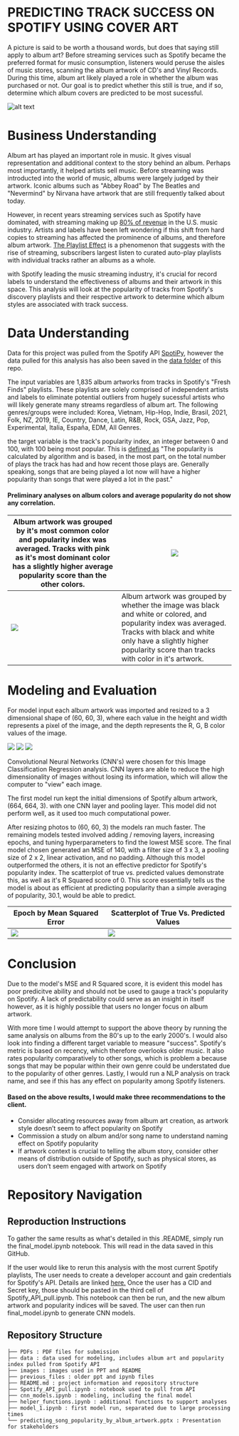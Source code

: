 # PREDICTING TRACK SUCCESS ON SPOTIFY USING COVER ART

A picture is said to be worth a thousand words, but does that saying still apply to album art? Before streaming services such as Spotify became the preferred format for music consumption, listeners would peruse the aisles of music stores, scanning the album artwork of CD's and Vinyl Records. During this time, album art likely played a role in whether the album was purchased or not. Our goal is to predict whether this still is true, and if so, determine which album covers are predicted to be most sucessful.

   ![alt text](/images/cover_art_banner.jpeg)

# Business Understanding

Album art has played an important role in music. It gives visual representation and additional context to the story behind an album. Perhaps most importantly, it helped artists sell music. Before streaming was introducted into the world of music, albums were largely judged by their artwork. Iconic albums such as "Abbey Road" by The Beatles and "Nevermind" by Nirvana have artwork that are still frequently talked about today. 

However, in recent years streaming services such as Spotify have dominated, with streaming making up [80% of revenue](https://toneisland.com/music-industry-statistics/) in the U.S. music industry. Artists and labels have been left wondering if this shift from hard copies to streaming has affected the prominence of albums, and therefore album artwork. [The Playlist Effect](https://blog.landr.com/album-art-absolutely-crucial-success-2016/) is a phenomenon that suggests with the rise of streaming, subscribers largest listen to curated auto-play playlists with individual tracks rather an albums as a whole. 

with Spotify leading the music streaming industry, it's crucial for record labels to understand the effectiveness of albums and their artwork in this space. This analysis will look at the popularity of tracks from Spotify's discovery playlists and their respective artwork to determine which album styles are associated with track success. 

# Data Understanding

Data for this project was pulled from the Spotify API [SpotiPy](https://spotipy.readthedocs.io/en/master/), however the data pulled for this analysis has also been saved in the [data folder]() of this repo. 

The input variables are 1,835 album artworks from tracks in Spotify's "Fresh Finds" playlists. These playlists are solely comprised of independent artists and labels to eliminate potential outliers from hugely sucessful artists who will likely generate many streams regardless of album art. The following genres/groups were included: Korea, Vietnam, Hip-Hop, Indie, Brasil, 2021, Folk, NZ, 2019, IE, Country, Dance, Latin, R&B, Rock, GSA, Jazz, Pop, Experimental, Italia, España, EDM, All Genres.

the target variable is the track's popularity index, an integer between 0 and 100, with 100 being most popular. This is [defined as](https://developer.spotify.com/documentation/web-api/reference/#/operations/get-several-tracks) "The popularity is calculated by algorithm and is based, in the most part, on the total number of plays the track has had and how recent those plays are. Generally speaking, songs that are being played a lot now will have a higher popularity than songs that were played a lot in the past."

#### Preliminary analyses on album colors and average popularity do not show any correlation. 

Album artwork was grouped by it's most common color and popularity index was averaged. Tracks with pink as it's most dominant color has a slightly higher average popularity score than the other colors.  | ![](/images/pop_by_dominant_color.png) |
--- | --- |
![](/images/pop_by_colored_image.png)  | Album artwork was grouped by whether the image was black and white or colored, and popularity index was averaged. Tracks with black and white only have a slightly higher popularity score than tracks with color in it's artwork.

# Modeling and Evaluation

For model input each album artwork was imported and resized to a 3 dimensional shape of (60, 60, 3), where each value in the height and width represents a pixel of the image, and the depth represents the R, G, B color values of the image. 

![](/images/album_example2.png) ![](/images/album_example.png) ![](/images/album_example3.png) 

Convolutional Neural Networks (CNN's) were chosen for this Image Classification Regression analysis. CNN layers are able to reduce the high dimensionality of images without losing its information, which will allow the computer to "view" each image.

The first model run kept the initial dimensions of Spotify album artwork, (664, 664, 3). with one CNN layer and pooling layer. This model did not perform well, as it used too much computational power. 

After resizing photos to (60, 60, 3) the models ran much faster. The remaining models tested involved adding / removing layers, increasing epochs, and tuning hyperparameters to find the lowest MSE score. The final model chosen generated an MSE of 140, with a filter size of 3 x 3, a pooling size of 2 x 2, linear activation, and no padding. Although this model outperformed the others, it is not an effective predictor for Spotify's popularity index. The scatterplot of true vs. predicted values demonstrate this, as well as it's R Squared score of 0. This score essentially tells us the model is about as efficient at predicting popularity than a simple averaging of popularity, 30.1, would be able to predict.

Epoch by Mean Squared Error | Scatterplot of True Vs. Predicted Values |
--- | --- |
![](/images/line_chart.png)  | ![](/images/scatterplot.png)  | 

# Conclusion

Due to the model's MSE and R Squared score, it is evident this model has poor predicitve ability and should not be used to gauge a track's popularity on Spotify. A lack of predictability could serve as an insight in itself however, as it is highly possible that users no longer focus on album artwork. 

With more time I would attempt to support the above theory by running the same analysis on albums from the 80's up to the early 2000's. I would also look into finding a different target variable to measure "success". Spotify's metric is based on recency, which therefore overlooks older music. It also rates popularity comparatively to other songs, which is problem a because songs that may be popular within their own genre could be understated due to the popularity of other genres. Lastly, I would run a NLP analysis on track name, and see if this has any effect on popularity among Spotify listeners. 

#### Based on the above results, I would make three recommendations to the client. 
- Consider allocating resources away from album art creation, as artwork style doesn’t seem to affect popularity on Spotify
- Commission a study on album and/or song name to understand naming effect on Spotify popularity
- If artwork context is crucial to telling the album story, consider other means of distribution outside of Spotify, such as physical stores, as users don’t seem engaged with artwork on Spotify 

# Repository Navigation

## Reproduction Instructions

To gather the same results as what's detailed in this .README, simply run the final_model.ipynb notebook. This will read in the data saved in this GitHub.

If the user would like to rerun this analysis with the most current Spotify playlists, The user needs to create a developer account and gain credentials for Spotify's API. Details are linked [here.](https://spotipy.readthedocs.io/en/master/#getting-started) Once the user has a CID and Secret key, those should be pasted in the third cell of Spotify_API_pull.ipynb. This notebook can then be run, and the new album artwork and popularity indices will be saved. The user can then run final_model.ipynb to generate CNN models. 

## Repository Structure


```
├── PDFs : PDF files for submission
├── data : data used for modeling, includes album art and popularity index pulled from Spotify API
├── images : images used in PPT and README
├── previous_files : older ppt and ipynb files
├── README.md : project information and repository structure
├── Spotify_API_pull.ipynb : notebook used to pull from API
├── cnn_models.ipynb : modeling, including the final model
├── helper_functions.ipynb : additional functions to support analyses
├── model_1.ipynb : first model run, separated due to large processing times
└── predicting_song_popularity_by_album_artwork.pptx : Presentation for stakeholders
```
